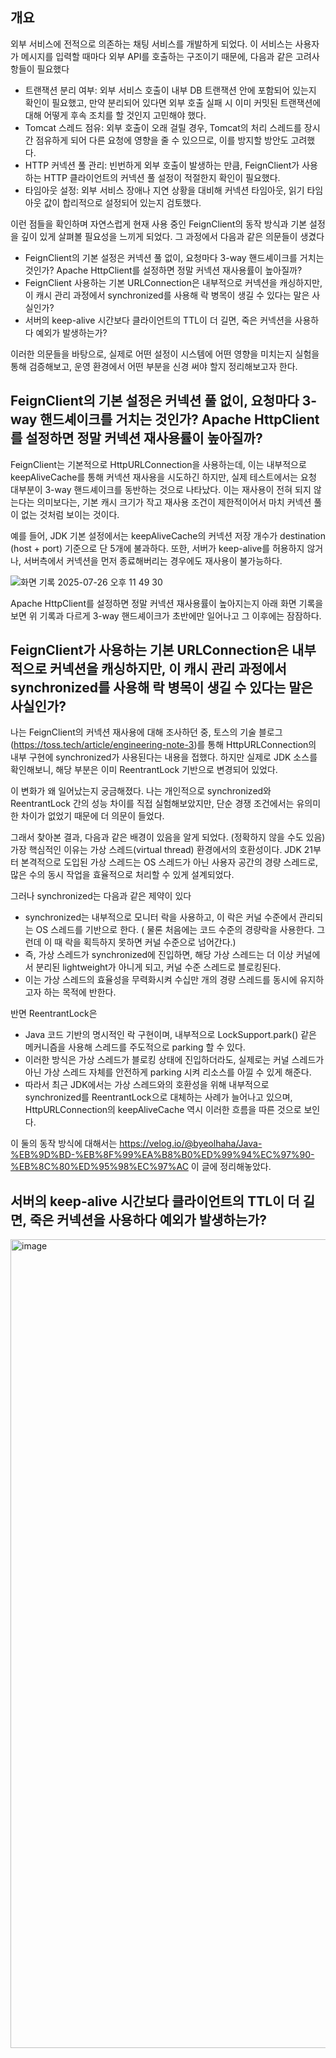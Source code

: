 ## 개요
외부 서비스에 전적으로 의존하는 채팅 서비스를 개발하게 되었다. 이 서비스는 사용자가 메시지를 입력할 때마다 외부 API를 호출하는 구조이기 때문에, 다음과 같은 고려사항들이 필요했다

- 트랜잭션 분리 여부: 외부 서비스 호출이 내부 DB 트랜잭션 안에 포함되어 있는지 확인이 필요했고, 만약 분리되어 있다면 외부 호출 실패 시 이미 커밋된 트랜잭션에 대해 어떻게 후속 조치를 할 것인지 고민해야 했다.
- Tomcat 스레드 점유: 외부 호출이 오래 걸릴 경우, Tomcat의 처리 스레드를 장시간 점유하게 되어 다른 요청에 영향을 줄 수 있으므로, 이를 방지할 방안도 고려했다.
- HTTP 커넥션 풀 관리: 빈번하게 외부 호출이 발생하는 만큼, FeignClient가 사용하는 HTTP 클라이언트의 커넥션 풀 설정이 적절한지 확인이 필요했다.
- 타임아웃 설정: 외부 서비스 장애나 지연 상황을 대비해 커넥션 타임아웃, 읽기 타임아웃 값이 합리적으로 설정되어 있는지 검토했다.
  
이런 점들을 확인하며 자연스럽게 현재 사용 중인 FeignClient의 동작 방식과 기본 설정을 깊이 있게 살펴볼 필요성을 느끼게 되었다. 그 과정에서 다음과 같은 의문들이 생겼다
- FeignClient의 기본 설정은 커넥션 풀 없이, 요청마다 3-way 핸드셰이크를 거치는 것인가? Apache HttpClient를 설정하면 정말 커넥션 재사용률이 높아질까?
- FeignClient 사용하는 기본 URLConnection은 내부적으로 커넥션을 캐싱하지만, 이 캐시 관리 과정에서 synchronized를 사용해 락 병목이 생길 수 있다는 말은 사실인가?
- 서버의 keep-alive 시간보다 클라이언트의 TTL이 더 길면, 죽은 커넥션을 사용하다 예외가 발생하는가?

이러한 의문들을 바탕으로, 실제로 어떤 설정이 시스템에 어떤 영향을 미치는지 실험을 통해 검증해보고, 운영 환경에서 어떤 부분을 신경 써야 할지 정리해보고자 한다.

## FeignClient의 기본 설정은 커넥션 풀 없이, 요청마다 3-way 핸드셰이크를 거치는 것인가? Apache HttpClient를 설정하면 정말 커넥션 재사용률이 높아질까?
FeignClient는 기본적으로 HttpURLConnection을 사용하는데, 이는 내부적으로 keepAliveCache를 통해 커넥션 재사용을 시도하긴 하지만, 실제 테스트에서는 요청 대부분이 3-way 핸드셰이크를 동반하는 것으로 나타났다.
이는 재사용이 전혀 되지 않는다는 의미보다는, 기본 캐시 크기가 작고 재사용 조건이 제한적이어서 마치 커넥션 풀이 없는 것처럼 보이는 것이다.

예를 들어, JDK 기본 설정에서는 keepAliveCache의 커넥션 저장 개수가 destination (host + port) 기준으로 단 5개에 불과하다.
또한, 서버가 keep-alive를 허용하지 않거나, 서버측에서 커넥션을 먼저 종료해버리는 경우에도 재사용이 불가능하다.

![화면 기록 2025-07-26 오후 11 49 30](https://github.com/user-attachments/assets/f1584dc8-e0fa-4fd7-8b31-146a82f5db6c)

Apache HttpClient를 설정하면 정말 커넥션 재사용률이 높아지는지
아래 화면 기록을 보면 위 기록과 다르게 3-way 핸드셰이크가 초반에만 일어나고 그 이후에는 잠잠하다.


## FeignClient가 사용하는 기본 URLConnection은 내부적으로 커넥션을 캐싱하지만, 이 캐시 관리 과정에서 synchronized를 사용해 락 병목이 생길 수 있다는 말은 사실인가?
나는 FeignClient의 커넥션 재사용에 대해 조사하던 중, 토스의 기술 블로그(https://toss.tech/article/engineering-note-3)를 통해 HttpURLConnection의 내부 구현에 synchronized가 사용된다는 내용을 접했다.
하지만 실제로 JDK 소스를 확인해보니, 해당 부분은 이미 ReentrantLock 기반으로 변경되어 있었다.

이 변화가 왜 일어났는지 궁금해졌다.
나는 개인적으로 synchronized와 ReentrantLock 간의 성능 차이를 직접 실험해보았지만, 단순 경쟁 조건에서는 유의미한 차이가 없었기 때문에 더 의문이 들었다.

그래서 찾아본 결과, 다음과 같은 배경이 있음을 알게 되었다. (정확하지 않을 수도 있음)
가장 핵심적인 이유는 가상 스레드(virtual thread) 환경에서의 호환성이다. JDK 21부터 본격적으로 도입된 가상 스레드는 OS 스레드가 아닌 사용자 공간의 경량 스레드로, 많은 수의 동시 작업을 효율적으로 처리할 수 있게 설계되었다.

그러나 synchronized는 다음과 같은 제약이 있다
- synchronized는 내부적으로 모니터 락을 사용하고, 이 락은 커널 수준에서 관리되는 OS 스레드를 기반으로 한다. ( 물론 처음에는 코드 수준의 경량락을 사용한다. 그런데 이 때 락을 획득하지 못하면 커널 수준으로 넘어간다.)
- 즉, 가상 스레드가 synchronized에 진입하면, 해당 가상 스레드는 더 이상 커널에서 분리된 lightweight가 아니게 되고, 커널 수준 스레드로 블로킹된다.
- 이는 가상 스레드의 효율성을 무력화시켜 수십만 개의 경량 스레드를 동시에 유지하고자 하는 목적에 반한다.

반면 ReentrantLock은
- Java 코드 기반의 명시적인 락 구현이며, 내부적으로 LockSupport.park() 같은 메커니즘을 사용해 스레드를 주도적으로 parking 할 수 있다.
- 이러한 방식은 가상 스레드가 블로킹 상태에 진입하더라도, 실제로는 커널 스레드가 아닌 가상 스레드 자체를 안전하게 parking 시켜 리소스를 아낄 수 있게 해준다. 
- 따라서 최근 JDK에서는 가상 스레드와의 호환성을 위해 내부적으로 synchronized를 ReentrantLock으로 대체하는 사례가 늘어나고 있으며, HttpURLConnection의 keepAliveCache 역시 이러한 흐름을 따른 것으로 보인다.

이 둘의 동작 방식에 대해서는 https://velog.io/@byeolhaha/Java-%EB%9D%BD-%EB%8F%99%EA%B8%B0%ED%99%94%EC%97%90-%EB%8C%80%ED%95%98%EC%97%AC 이 글에 정리해놓았다.

## 서버의 keep-alive 시간보다 클라이언트의 TTL이 더 길면, 죽은 커넥션을 사용하다 예외가 발생하는가?


<img width="2014" height="1294" alt="image" src="https://github.com/user-attachments/assets/cbf414ad-379c-4293-b545-7a272d2be7c5" />
